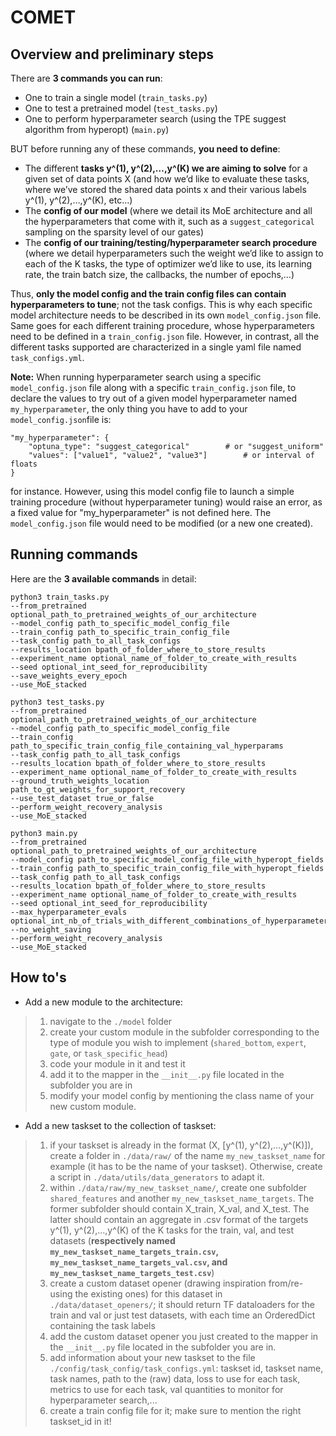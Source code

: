 # COMET

## Overview and preliminary steps
There are __3 commands you can run__:
- One to train a single model (```train_tasks.py```)
- One to test a pretrained model (```test_tasks.py```)
- One to perform hyperparameter search (using the TPE suggest algorithm from hyperopt) (```main.py```)


BUT before running any of these commands, __you need to define__:
- The different __tasks y^(1), y^(2),…,y^(K) we are aiming to solve__ for a given set of data points X (and how we’d like to evaluate these tasks, where we’ve stored the shared data points x and their various labels y^(1), y^(2),…,y^(K), etc…)
- The __config of our model__ (where we detail its MoE architecture and all the hyperparameters that come with it, such as a ```suggest_categorical``` sampling on the sparsity level of our gates)
- The __config of our training/testing/hyperparameter search procedure__ (where we detail hyperparameters such the weight we’d like to assign to each of the K tasks, the type of optimizer we’d like to use, its learning rate, the train batch size, the callbacks, the number of epochs,…)

Thus, __only the model config and the train config files can contain hyperparameters to tune__; not the task configs. This is why each specific model architecture needs to be described in its own ```model_config.json``` file. Same goes for each different training procedure, whose hyperparameters need to be defined in a ```train_config.json``` file. However, in contrast, all the different tasks supported are characterized in a single yaml file named ```task_configs.yml```.

**Note:** When running hyperparameter search using a specific ```model_config.json``` file along with a specific ```train_config.json``` file, to declare the values to try out of a given model hyperparameter named ```my_hyperparameter```, the only thing you have to add to your ```model_config.json```file is:
```
"my_hyperparameter": {
	"optuna_type": "suggest_categorical" 		# or "suggest_uniform"
	"values": ["value1", "value2", "value3"]		# or interval of floats
}
```
for instance. However, using this model config file to launch a simple training procedure (without hyperparameter tuning) would raise an error, as a fixed value for "my_hyperparameter" is not defined here. The ```model_config.json``` file would need to be modified (or a new one created).



## Running commands
Here are the __3 available commands__ in detail:
```
python3 train_tasks.py 
--from_pretrained optional_path_to_pretrained_weights_of_our_architecture
--model_config path_to_specific_model_config_file 
--train_config path_to_specific_train_config_file 
--task_config path_to_all_task_configs 
--results_location bpath_of_folder_where_to_store_results 
--experiment_name optional_name_of_folder_to_create_with_results
--seed optional_int_seed_for_reproducibility
--save_weights_every_epoch
--use_MoE_stacked
```

```
python3 test_tasks.py 
--from_pretrained optional_path_to_pretrained_weights_of_our_architecture
--model_config path_to_specific_model_config_file 
--train_config path_to_specific_train_config_file_containing_val_hyperparams
--task_config path_to_all_task_configs 
--results_location bpath_of_folder_where_to_store_results 
--experiment_name optional_name_of_folder_to_create_with_results
--ground_truth_weights_location path_to_gt_weights_for_support_recovery
--use_test_dataset true_or_false
--perform_weight_recovery_analysis 
--use_MoE_stacked
```

```
python3 main.py 
--from_pretrained optional_path_to_pretrained_weights_of_our_architecture
--model_config path_to_specific_model_config_file_with_hyperopt_fields 
--train_config path_to_specific_train_config_file_with_hyperopt_fields 
--task_config path_to_all_task_configs 
--results_location bpath_of_folder_where_to_store_results 
--experiment_name optional_name_of_folder_to_create_with_results
--seed optional_int_seed_for_reproducibility
--max_hyperparameter_evals optional_int_nb_of_trials_with_different_combinations_of_hyperparameters
--no_weight_saving
--perform_weight_recovery_analysis
--use_MoE_stacked
```


## How to's
- Add a new module to the architecture:
> 1. navigate to the ```./model``` folder
> 2. create your custom module in the subfolder corresponding to the type of module you wish to implement (```shared_bottom```, ```expert```, ```gate```, or ```task_specific_head```)
> 3. code your module in it and test it
> 4. add it to the mapper in the ```__init__.py``` file located in the subfolder you are in
> 5. modify your model config by mentioning the class name of your new custom module.

- Add a new taskset to the collection of taskset:
> 1. if your taskset is already in the format (X, [y^(1), y^(2),…,y^(K)]), create a folder in ```./data/raw/``` of the name ```my_new_taskset_name``` for example (it has to be the name of your taskset). Otherwise, create a script in ```./data/utils/data_generators``` to adapt it.
> 2. within ```./data/raw/my_new_taskset_name/```, create one subfolder ```shared_features``` and another ```my_new_taskset_name_targets```. The former subfolder should contain X_train, X_val, and X_test. The latter should contain an aggregate in .csv format of the targets y^(1), y^(2),…,y^(K) of the K tasks for the train, val, and test datasets (**respectively named ```my_new_taskset_name_targets_train.csv```, ```my_new_taskset_name_targets_val.csv```, and ```my_new_taskset_name_targets_test.csv```**)
> 3. create a custom dataset opener (drawing inspiration from/re-using the existing ones) for this dataset in ```./data/dataset_openers/```; it should return TF dataloaders for the train and val or just test datasets, with each time an OrderedDict containing the task labels 
> 4. add the custom dataset opener you just created to the mapper in the ```__init__.py``` file located in the subfolder you are in.
> 5. add information about your new taskset to the file ```./config/task_config/task_configs.yml```: taskset id, taskset name, task names, path to the (raw) data, loss to use for each task, metrics to use for each task, val quantities to monitor for hyperparameter search,...
> 6. create a train config file for it; make sure to mention the right taskset_id in it!
